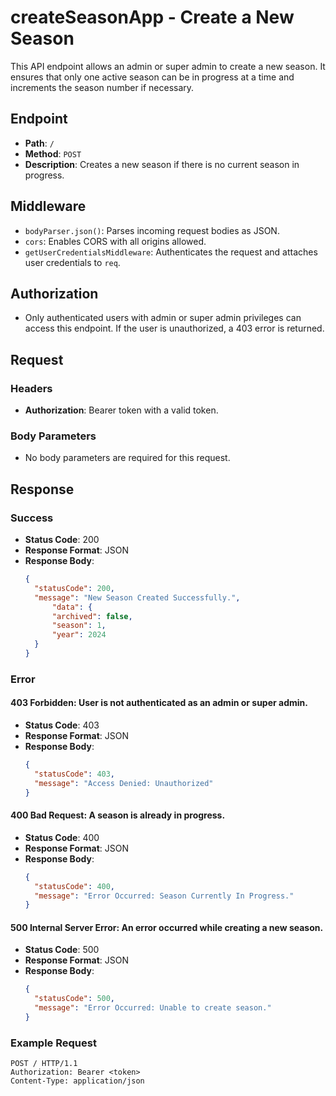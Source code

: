 # createSeasonApp - Create a New Season

This API endpoint allows an admin or super admin to create a new season. It ensures that only one active season can be in progress at a time and increments the season number if necessary.

## Endpoint

- **Path**: `/`
- **Method**: `POST`
- **Description**: Creates a new season if there is no current season in progress.

## Middleware

- `bodyParser.json()`: Parses incoming request bodies as JSON.
- `cors`: Enables CORS with all origins allowed.
- `getUserCredentialsMiddleware`: Authenticates the request and attaches user credentials to `req`.

## Authorization

- Only authenticated users with admin or super admin privileges can access this endpoint. If the user is unauthorized, a 403 error is returned.

## Request

### Headers

- **Authorization**: Bearer token with a valid token.

### Body Parameters

- No body parameters are required for this request.

## Response

### Success

- **Status Code**: 200
- **Response Format**: JSON
- **Response Body**:
  ```json
  {
    "statusCode": 200,
    "message": "New Season Created Successfully.",
        "data": {
        "archived": false,
        "season": 1,
        "year": 2024
    }
  }
  ```
### Error

#### 403 Forbidden: User is not authenticated as an admin or super admin.

- **Status Code**: 403
- **Response Format**: JSON
- **Response Body**:
  ```json
  {
    "statusCode": 403,
    "message": "Access Denied: Unauthorized"
  }
  ```

#### 400 Bad Request: A season is already in progress.

- **Status Code**: 400
- **Response Format**: JSON
- **Response Body**:
  ```json
  {
    "statusCode": 400,
    "message": "Error Occurred: Season Currently In Progress."
  }
  ```

#### 500 Internal Server Error: An error occurred while creating a new season.

- **Status Code**: 500
- **Response Format**: JSON
- **Response Body**:
  ```json
  {
    "statusCode": 500,
    "message": "Error Occurred: Unable to create season."
  }
  ```


### Example Request

```http
POST / HTTP/1.1
Authorization: Bearer <token>
Content-Type: application/json
